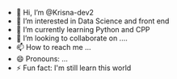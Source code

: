 - 👋 Hi, I’m @Krisna-dev2
- 👀 I’m interested in Data Science and front end
- 🌱 I’m currently learning Python and CPP
- 💞️ I’m looking to collaborate on ....
- 📫 How to reach me ...
- 😄 Pronouns: ...
- ⚡ Fun fact: I'm still learn this world

<!---
Krisna-dev2/Krisna-dev2 is a ✨ special ✨ repository because its `README.md` (this file) appears on your GitHub profile.
You can click the Preview link to take a look at your changes.
--->
